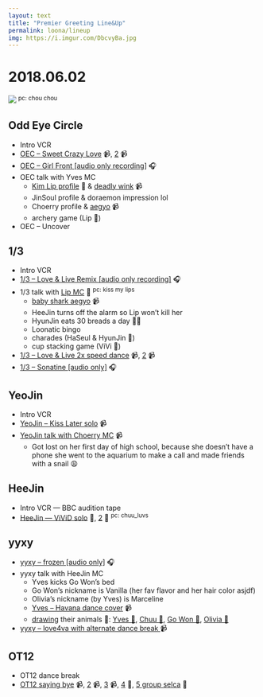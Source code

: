 ```yaml
---
layout: text
title: "Premier Greeting Line&Up"
permalink: loona/lineup
img: https://i.imgur.com/DbcvyBa.jpg
---
```


# 2018.06.02
![](https://i.imgur.com/DbcvyBa.jpg)
<sup>pc: chou chou</sup>

## Odd Eye Circle
* Intro VCR
* [OEC – Sweet Crazy Love](https://streamable.com/vvrs1) 📹, [2]( https://streamable.com/ltq4p) 📹
* [OEC – Girl Front [audio only recording]](https://streamable.com/cqcms) 🎧
* OEC talk with Yves MC
   * [Kim Lip profile](https://i.imgur.com/NHm65pn.jpg) 📸 & [deadly wink](https://streamable.com/aasvd) 📹
   * JinSoul profile & doraemon impression lol
   * Choerry profile & [aegyo](https://streamable.com/kjm4n) 📹
   * archery game (Lip 🏅)
* OEC – Uncover

## 1/3
* Intro VCR
* [1/3 – Love & Live Remix [audio only recording]](https://streamable.com/mlqko) 🎧
* 1/3 talk with [Lip MC](https://i.imgur.com/jt74gX2.jpg) 📸 <sup>pc: kiss my lips</sup>
   * [baby shark aegyo](https://streamable.com/1vyqp) 📹
   * HeeJin turns off the alarm so Lip won’t kill her
   * HyunJin eats 30 breads a day 🥖🐍
   * Loonatic bingo
   * charades (HaSeul & HyunJin 🏅)
   * cup stacking game (ViVi 🏅)
* [1/3 – Love & Live 2x speed dance](https://streamable.com/xv1je) 📹, [2](https://streamable.com/v0f1t) 📹
* [1/3 – Sonatine [audio only]](https://streamable.com/cc8in) 🎧

## YeoJin
* Intro VCR
* [YeoJin – Kiss Later solo](https://streamable.com/lem8j) 📹
* [YeoJin talk with Choerry MC](https://streamable.com/feq33) 📹
   * Got lost on her first day of high school, because she doesn’t have a phone she went to the aquarium to make a call and made friends with a snail 😩

## HeeJin
* Intro VCR — BBC audition tape
* [HeeJin — ViViD solo](https://i.imgur.com/Jh3PBZe.jpg) 📸, [2](https://i.imgur.com/8lbnbJr.jpg) 📸 <sup>pc: chuu_luvs</sup>

## yyxy
* [yyxy – frozen [audio only]](https://streamable.com/fdugy) 🎧
* yyxy talk with HeeJin MC
   * Yves kicks Go Won’s bed
   * Go Won’s nickname is Vanilla (her fav flavor and her hair color asjdf)
   * Olivia’s nickname (by Yves) is Marceline
   * [Yves – Havana dance cover](https://streamable.com/vpbwh) 📹
   * [drawing](https://i.imgur.com/gjC2neL.jpg) their animals 📸: [Yves 🦆](https://i.imgur.com/JcyjUkr.jpg), [Chuu 🐧](https://i.imgur.com/v7AcThB.jpg), [Go Won 🦋](https://i.imgur.com/jh2nDvP.jpg), [Olivia 🐺](https://i.imgur.com/Y6aY5xH.jpg)
* [yyxy – love4va with alternate dance break ](https://streamable.com/4asuy) 📹

## OT12
* OT12 dance break
* [OT12 saying bye](https://streamable.com/309io) 📹, [2](https://streamable.com/r8fm6) 📹, [3](https://streamable.com/ffkxk) 📹, [4](https://i.imgur.com/cy73utj.jpg) 📸, [5 group selca](https://i.imgur.com/Bl2wPoO.jpg) 📸
